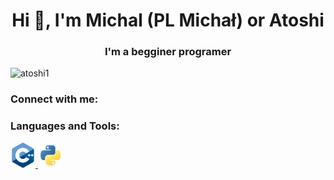 <h1 align="center">Hi 👋, I'm Michal (PL Michał) or Atoshi</h1>
<h3 align="center">I'm a begginer programer</h3>

<p align="left"> <img src="https://komarev.com/ghpvc/?username=atoshi1&label=Profile%20views&color=0e75b6&style=flat" alt="atoshi1" /> </p>

<h3 align="left">Connect with me:</h3>
<p align="left">
</p>

<h3 align="left">Languages and Tools:</h3>
<p align="left"> <a href="https://www.w3schools.com/cpp/" target="_blank" rel="noreferrer"> <img src="https://raw.githubusercontent.com/devicons/devicon/master/icons/cplusplus/cplusplus-original.svg" alt="cplusplus" width="40" height="40"/> </a> <a href="https://www.python.org" target="_blank" rel="noreferrer"> <img src="https://raw.githubusercontent.com/devicons/devicon/master/icons/python/python-original.svg" alt="python" width="40" height="40"/> </a> </p>

